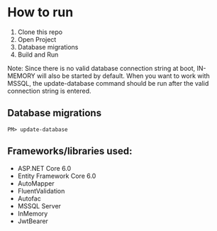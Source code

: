 
# How to run
1. Clone this repo
2. Open Project
3. Database migrations
4. Build and Run

Note: Since there is no valid database connection string at boot, IN-MEMORY will also be started by default. When you want to work with MSSQL, the update-database command should be run after the valid connection string is entered.

## Database migrations
```
PM> update-database
```

## Frameworks/libraries used:
* ASP.NET Core 6.0
* Entity Framework Core 6.0
* AutoMapper
* FluentValidation
* Autofac
* MSSQL Server
* InMemory
* JwtBearer
